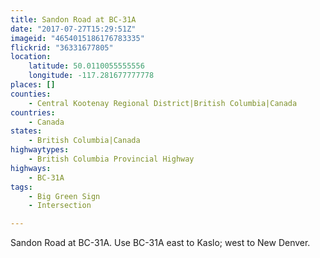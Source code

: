 ```yaml
---
title: Sandon Road at BC-31A
date: "2017-07-27T15:29:51Z"
imageid: "4654015186176783335"
flickrid: "36331677805"
location:
    latitude: 50.0110055555556
    longitude: -117.281677777778
places: []
counties:
    - Central Kootenay Regional District|British Columbia|Canada
countries:
    - Canada
states:
    - British Columbia|Canada
highwaytypes:
    - British Columbia Provincial Highway
highways:
    - BC-31A
tags:
    - Big Green Sign
    - Intersection

---
```

Sandon Road at BC-31A.  Use BC-31A east to Kaslo; west to New Denver.
